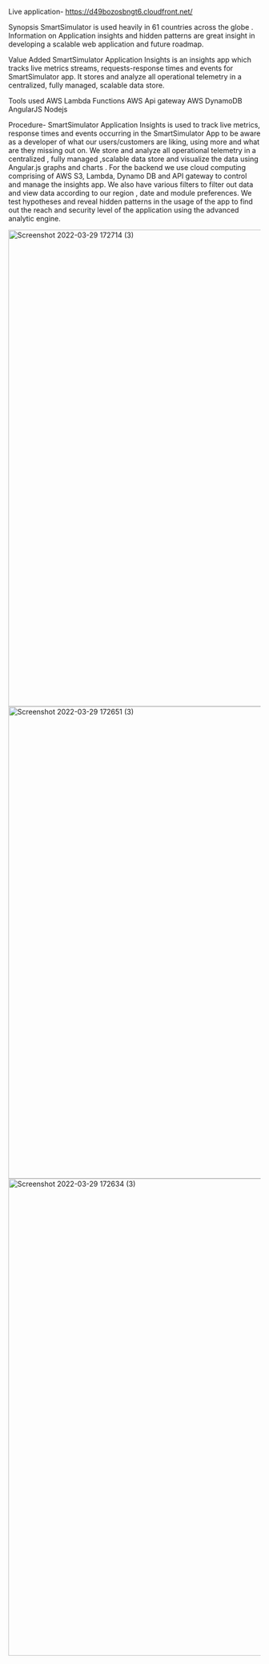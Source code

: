 Live application-
https://d49bozosbngt6.cloudfront.net/

Synopsis
SmartSimulator is used heavily in 61 countries across the globe . Information on  Application insights and hidden patterns are great insight in developing a scalable web application and future roadmap.

Value Added
SmartSimulator Application Insights is an insights app which tracks live metrics streams, requests-response times and events for SmartSimulator app. It stores and analyze all operational telemetry in a centralized, fully managed, scalable data store.

Tools used
AWS Lambda Functions
AWS Api gateway
AWS DynamoDB
AngularJS
Nodejs


Procedure-
SmartSimulator Application Insights is used to track live metrics, response times and events occurring in the SmartSimulator App to be aware as a developer of what our users/customers are liking, using more and what are they missing out on.
We store and analyze all operational telemetry in a centralized , fully managed ,scalable data store and visualize the data using Angular.js graphs and charts .
For the backend we use cloud computing comprising of AWS S3, Lambda, Dynamo DB and API gateway to control and manage the insights app. 
We also have various filters to filter out data and view data according to our region , date and module preferences.
We test hypotheses and reveal hidden patterns in the usage of the app to find out the reach and security level of the application using the advanced analytic engine.

<img width="951" alt="Screenshot 2022-03-29 172714 (3)" src="https://user-images.githubusercontent.com/104201866/165235955-3984bc91-e5bc-4cae-8654-e1ef3d95d8da.png">

<img width="942" alt="Screenshot 2022-03-29 172651 (3)" src="https://user-images.githubusercontent.com/104201866/165235996-48aadb21-0c43-40c4-85ab-7d599d7c292e.png">

<img width="952" alt="Screenshot 2022-03-29 172634 (3)" src="https://user-images.githubusercontent.com/104201866/165236023-0b9101d4-6563-4b55-b98b-52818e97d652.png">
